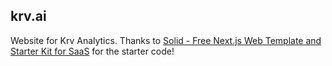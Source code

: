 ## krv.ai

Website for Krv Analytics. Thanks to [Solid - Free Next.js Web Template and Starter Kit for SaaS](https://github.com/NextJSTemplates/solid-nextjs) for the starter code!
